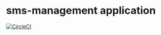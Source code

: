 # sms-management application

[![CircleCI](https://circleci.com/gh/PaulKariukiRimiru/sms-management.svg?style=svg)](https://circleci.com/gh/PaulKariukiRimiru/sms-management)
